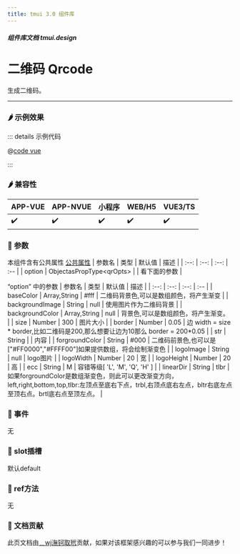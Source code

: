 ```yaml
---
title: tmui 3.0 组件库
---
```


<dirtoc></dirtoc>

##### 组件库文档 tmui.design

# 二维码 Qrcode	
生成二维码。

---

### :hot_pepper: 示例效果

<webview url="https://tmui.design/h5/#/pages/showdata/qrcode"></webview>

::: details 示例代码

@[code vue](pages/showdata/qrcode.nvue)

:::


### :hot_pepper: 兼容性

| APP-VUE | APP-NVUE | 小程序 | WEB/H5 | VUE3/TS |
| --- | --- | --- | --- | --- |
| :heavy_check_mark: | :heavy_check_mark: | :heavy_check_mark: | :heavy_check_mark: | :heavy_check_mark: |

### :seedling: 参数
本组件含有公共属性 [公共属性](/doc/spec/组件公共样式.md)
| 参数名 | 类型 | 默认值 | 描述 |
| :--: | :--: | :--: | :-- |
| option | ObjectasPropType\<qrOpts> |  | 看下面的参数 |

“option” 中的参数
| 参数名 | 类型 | 默认值 | 描述 |
| :--: | :--: | :--: | :-- |
| baseColor | Array,String | #fff | 二维码背景色,可以是数组颜色，将产生渐变 |
| backgroundImage | String | null | 使用图片作为二维码背景 |
| backgroundColor | Array,String | null | 背景色,可以是数组颜色，将产生渐变。 |
| size | Number | 300 | 图片大小 |
| border | Number | 0.05 | 边 width = size * border,比如二维码是200,那么想要让边为10那么 border = 200*0.05 |
| str | String |  | 内容 |
| forgroundColor | String | #000 | 二维码前景色,也可以是["#FF0000","#FFFF00"]如果提供数组，将会绘制渐变色 |
| logoImage | String | null | logo图片 |
| logoWidth | Number | 20 | 宽 |
| logoHeight | Number | 20 | 高 |
| ecc | String | M | 容错等级[ 'L', 'M', 'Q', 'H' ] |
| linearDir | String | tlbr | 如果forgroundColor是数组渐变色，则此可以更改渐变方向，left,right,bottom,top,tlbr:左顶点至底右下点，trbl,右顶点底右左点，bltr右底左点至顶右点。brtl底右点至顶左点。 |

### :rose: 事件
无


### :corn: slot插槽
默认default

### :green_salad: ref方法
无

### :couplekiss: 文档贡献
此页文档由[﹎wj潕钶取玳](https://gitee.com/dxwj)贡献，如果对该框架感兴趣的可以参与我们一同进步！